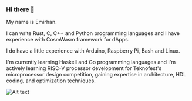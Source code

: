 ### Hi there 👋

My name is Emirhan.

I can write Rust, C, C++ and Python programming languages and I have experience with CosmWasm framework for dApps.

I do have a little experience with Arduino, Raspberry Pi, Bash and Linux.

I'm currently learning Haskell and Go programming languages and I'm actively learning RISC-V processor development for Teknofest's microprocessor design competition, gaining expertise in architecture, HDL coding, and optimization techniques.

<img
  src="/achievement1.jpg"
  alt="Alt text"
  title="Optional title"
  style="display: inline-block; margin: 0 auto; max-width: 300px">
